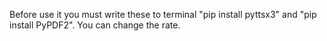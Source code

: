 Before use it you must write these to terminal "pip install pyttsx3" and "pip install PyPDF2".
You can change the rate.
